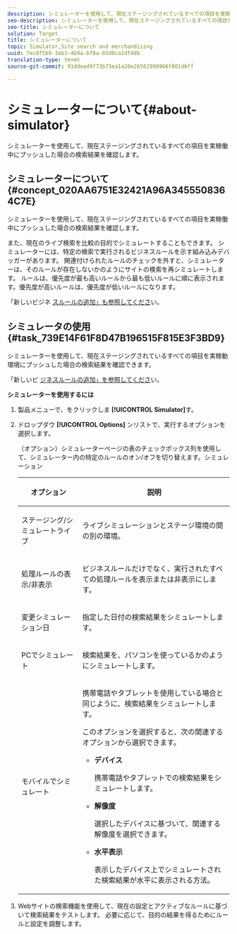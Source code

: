 ```yaml
---
description: シミュレーターを使用して、現在ステージングされているすべての項目を実稼働中にプッシュした場合の検索結果を確認します。
seo-description: シミュレーターを使用して、現在ステージングされているすべての項目を実稼働中にプッシュした場合の検索結果を確認します。
seo-title: シミュレーターについて
solution: Target
title: シミュレーターについて
topic: Simulator,Site search and merchandising
uuid: 7ec8f5b9-3ab3-4b9a-bf8a-65d0ca1dfddb
translation-type: tm+mt
source-git-commit: 91ddead9f73b73ea1a20e26582998966f801d6ff

---
```



# シミュレーターについて{#about-simulator}

シミュレーターを使用して、現在ステージングされているすべての項目を実稼働中にプッシュした場合の検索結果を確認します。

## シミュレーターについて {#concept_020AA6751E32421A96A3455508364C7E}

シミュレーターを使用して、現在ステージングされているすべての項目を実稼働中にプッシュした場合の検索結果を確認します。

また、現在のライブ検索を比較の目的でシミュレートすることもできます。 シミュレーターには、特定の検索で実行されるビジネスルールを示す組み込みデバッガーがあります。 関連付けられたルールのチェックを外すと、シミュレーターは、そのルールが存在しないかのようにサイトの検索を再シミュレートします。 ルールは、優先度が最も高いルールから最も低いルールに順に表示されます。優先度が高いルールは、優先度が低いルールになります。

「新しいビジネ [スルールの追加」も参照してくださ](c-about-rules-menu/c-about-business-rules.md#task_BD3B31ED48BB4B1B8F1DCD3BFA2528E7)い。

## シミュレータの使用 {#task_739E14F61F8D47B196515F815E3F3BD9}

シミュレーターを使用して、現在ステージングされているすべての項目を実稼動環境にプッシュした場合の検索結果を確認できます。

「新しいビ [ジネスルールの追加」を参照してくださ](c-about-rules-menu/c-about-business-rules.md#task_BD3B31ED48BB4B1B8F1DCD3BFA2528E7)い。

**シミュレーターを使用するには**

1. 製品メニューで、をクリックしま **[!UICONTROL Simulator]**&#x200B;す。
1. ドロップダウ **[!UICONTROL Options]** ンリストで、実行するオプションを選択します。

   <!-- 
   
   r_simulator_page_options.xml
   
   -->

   （オプション）シミュレーターページの表のチェックボックス列を使用して、シミュレーター内の特定のルールのオン/オフを切り替えます。シミュレーション

   <table> 
    <thead> 
      <tr> 
      <th colname="col1" class="entry"> <p>オプション </p> </th> 
      <th colname="col2" class="entry"> <p>説明 </p> </th> 
      </tr> 
    </thead>
    <tbody> 
      <tr> 
      <td colname="col1"> <p><span class="uicontrol">ステージング/シミュレートライブ</span> </p> </td> 
      <td colname="col2"> <p>ライブシミュレーションとステージ環境の間の別の環境。 </p> </td> 
      </tr> 
      <tr> 
      <td colname="col1"> <p><span class="uicontrol">処理ルールの表示/非表示</span> </p> </td> 
      <td colname="col2"> <p>ビジネスルールだけでなく、実行されたすべての処理ルールを表示または非表示にします。 </p> </td> 
      </tr> 
      <tr> 
      <td colname="col1"> <p><span class="uicontrol">変更シミュレーション日</span> </p> </td> 
      <td colname="col2"> <p>指定した日付の検索結果をシミュレートします。 </p> </td> 
      </tr> 
      <tr> 
      <td colname="col1"> <p><span class="uicontrol">PCでシミュレート</span> </p> </td> 
      <td colname="col2"> <p>検索結果を、パソコンを使っているかのようにシミュレートします。 </p> </td> 
      </tr> 
      <tr> 
      <td colname="col1"> <p><span class="uicontrol">モバイルでシミュレート</span> </p> </td> 
      <td colname="col2"> <p>携帯電話やタブレットを使用している場合と同じように、検索結果をシミュレートします。 </p> <p>このオプションを選択すると、次の関連するオプションから選択できます。 </p> 
        <ul id="ul_2A9901418212486A8EE67A78CB99CBE4"> 
        <li id="li_B210E954DF0D44C397718112C72C2103"> <b><span class="uicontrol">デバイス</span></b> <p>携帯電話やタブレットでの検索結果をシミュレートします。 </p> </li> 
        <li id="li_90B64EAA0B57446A90CE22172E703594"> <b><span class="uicontrol">解像度</span></b> <p>選択したデバイスに基づいて、関連する解像度を選択できます。 </p> </li> 
        <li id="li_042AF9FA3FA846EDB48F7296DB361515"> <b><span class="uicontrol">水平表示</span></b> <p>表示したデバイス上でシミュレートされた検索結果が水平に表示される方法。 </p> </li> 
        </ul> </td> 
      </tr> 
    </tbody> 
    </table>

1. Webサイトの検索機能を使用して、現在の設定とアクティブなルールに基づいて検索結果をテストします。 必要に応じて、目的の結果を得るためにルールと設定を調整します。
